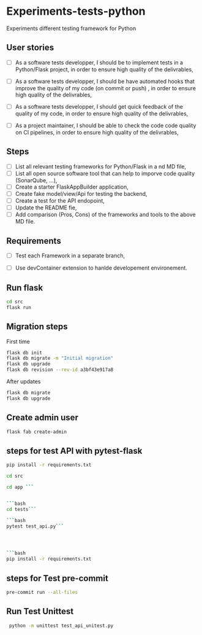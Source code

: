 # Experiments-tests-python
Experiments different testing framework for Python

##  User stories
- [ ] As a software tests developper, I should be to implement tests in a Python/Flask project, in order to ensure high quality of the delivrables,
- [ ] As a software tests developper, I should be have automated hooks that improve the quality of my code (on commit or push) , in order to ensure high quality of the delivrables,
- [ ] As a software tests developper, I should get quick feedback of the quality of my code, in order to ensure high quality of the delivrables,
- [ ] As a project maintainer, I should be able to check the code code quality on CI pipelines, in order to ensure high quality of the delivrables,


## Steps
- [ ] List all relevant testing frameworks for Python/Flask in a nd MD file,
- [ ] List all open source software tool that can help to imporve code quality (SonarQube, ...),
- [ ] Create a starter FlaskAppBuilder application,
- [ ] Create fake model/view/Api for testing the backend,
- [ ] Create a test for the API endopoint,
- [ ] Update the README fie,
- [ ] Add comparison (Pros, Cons) of the frameworks and tools to the above MD file.

## Requirements
- [ ] Test each Framework in a separate branch,
- [ ] Use devContainer extension to hanlde developement environement.



## Run  flask

```bash
cd src
flask run
```
## Migration steps
First time
```bash
flask db init
flask db migrate -m "Initial migration"
flask db upgrade
flask db revision --rev-id a3bf43e917a8
```
After updates
```bash
flask db migrate
flask db upgrade
```
## Create admin user

```bash
flask fab create-admin
```

## steps for test API  with pytest-flask

```bash
pip install -r requirements.txt
```

```bash
cd src
```
```bash
cd app ```


```bash
cd tests```

```bash
pytest test_api.py```




```bash
pip install -r requirements.txt
```

## steps for Test pre-commit 

```bash
pre-commit run --all-files
```

## Run  Test  Unittest

```bash
 python -m unittest test_api_unitest.py
```


